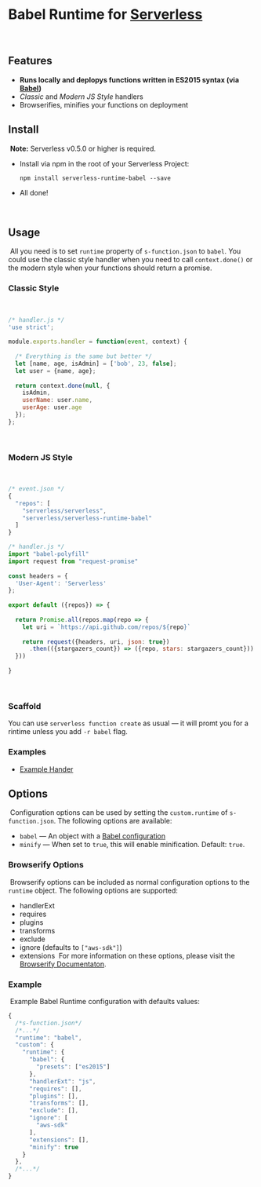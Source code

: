 # Babel Runtime for [Serverless](http://serverless.com)
​
## Features 
 *  **Runs locally and deplopys functions written in ES2015 syntax (via [Babel](https://babeljs.io/))**
 *  *Classic* and *Modern JS Style* handlers
 *  Browserifies, minifies your functions on deployment
​
​
## Install
​
**Note:** Serverless v0.5.0 or higher is required.
* Install via npm in the root of your Serverless Project:
  
      npm install serverless-runtime-babel --save
* All done!
​
​
  
​
## Usage
​
All you need is to set `runtime` property of `s-function.json` to `babel`.
You could use the classic style handler when you need to call `context.done()` or the modern style when your functions should return a promise.
​
​
### Classic Style
​
```javascript
/* handler.js */
'use strict';
​
module.exports.handler = function(event, context) {
​
  /* Everything is the same but better */
  let [name, age, isAdmin] = ['bob', 23, false];
  let user = {name, age};
​
  return context.done(null, {
    isAdmin,
    userName: user.name,
    userAge: user.age
  });
};
```
​
### Modern JS Style
​
```javascript
/* event.json */
{
  "repos": [
    "serverless/serverless",
    "serverless/serverless-runtime-babel"
  ]
}
```
```javascript
/* handler.js */
import "babel-polyfill"
import request from "request-promise"
​
const headers = {
  'User-Agent': 'Serverless'
};
​
export default ({repos}) => {
​
  return Promise.all(repos.map(repo => {
    let uri = `https://api.github.com/repos/${repo}`
​
    return request({headers, uri, json: true})
      .then(({stargazers_count}) => ({repo, stars: stargazers_count}))
  }))
​
}
```
​
​
### Scaffold
You can use `serverless function create` as usual — it will promt you for a rintime unless you add `-r babel` flag.
​
​
### Examples
 * [Example Hander](https://github.com/serverless/serverless-runtime-babel/tree/master/examples/stars)
​
​
## Options
​
Configuration options can be used by setting the `custom.runtime` of `s-function.json`. The following options are available:
​
* `babel` — An object with a [Babel configuration](https://babeljs.io/docs/usage/options/)
​
* `minify` — When set to `true`, this will enable minification. Default: `true`.
​
### Browserify Options
​
Browserify options can be included as normal configuration options to the `runtime` object. The following options are supported:
​
* handlerExt
* requires
* plugins
* transforms
* exclude
* ignore (defaults to `["aws-sdk"]`)
* extensions
​
For more information on these options, please visit the [Browserify Documentaton](https://github.com/substack/node-browserify#usage).
​
​
### Example
​
Example Babel Runtime configuration with defaults values:
​
```javascript
{
  /*s-function.json*/
  /*...*/
  "runtime": "babel",
  "custom": {
    "runtime": {
      "babel": { 
      	"presets": ["es2015"]
      },
      "handlerExt": "js",
      "requires": [],
      "plugins": [],
      "transforms": [],
      "exclude": [],
      "ignore": [
        "aws-sdk"
      ],
      "extensions": [],
      "minify": true
    }
  },
  /*...*/
}
```
